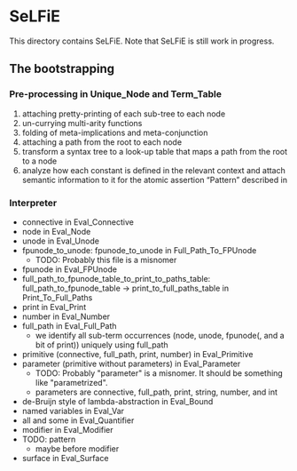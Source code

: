 # SeLFiE

This directory contains SeLFiE.
Note that SeLFiE is still work in progress.

## The bootstrapping

### Pre-processing in Unique_Node and Term_Table
1. attaching pretty-printing of each sub-tree to each node
2. un-currying multi-arity functions
3. folding of meta-implications and meta-conjunction
4. attaching a path from the root to each node
5. transform a syntax tree to a look-up table that maps a path from the root to a node
6. analyze how each constant is defined in the relevant context and attach semantic information to it for the atomic assertion “Pattern” described in 

### Interpreter
- connective in Eval_Connective
- node in Eval_Node
- unode in Eval_Unode
- fpunode_to_unode: fpunode_to_unode in Full_Path_To_FPUnode
   - TODO: Probably this file is a misnomer
- fpunode in Eval_FPUnode
- full_path_to_fpunode_table_to_print_to_paths_table: full_path_to_fpunode_table -> print_to_full_paths_table in Print_To_Full_Paths
- print in Eval_Print
- number in Eval_Number
- full_path in Eval_Full_Path
   - we identify all sub-term occurrences (node, unode, fpunode(, and a bit of print)) uniquely using full_path
- primitive (connective, full_path, print, number) in Eval_Primitive
- parameter (primitive without parameters) in Eval_Parameter
   - TODO: Probably "parameter" is a misnomer. It should be something like "parametrized".
   - parameters are connective, full_path, print, string, number, and int
- de-Bruijn style of lambda-abstraction in Eval_Bound
- named variables in Eval_Var
- all and some in Eval_Quantifier
- modifier in Eval_Modifier
- TODO: pattern
   - maybe before modifier
- surface in Eval_Surface
